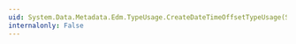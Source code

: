 ```yaml
---
uid: System.Data.Metadata.Edm.TypeUsage.CreateDateTimeOffsetTypeUsage(System.Data.Metadata.Edm.PrimitiveType,System.Nullable{System.Byte})
internalonly: False
---
```

